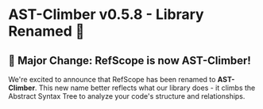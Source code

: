 # AST-Climber v0.5.8 - Library Renamed 🎉

## 🚀 Major Change: RefScope is now AST-Climber!

We're excited to announce that RefScope has been renamed to **AST-Climber**. This new name better reflects what our library does - it climbs the Abstract Syntax Tree to analyze your code's structure and relationships.
